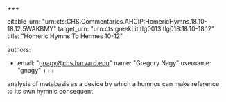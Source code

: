 +++


citable_urn: "urn:cts:CHS:Commentaries.AHCIP:HomericHymns.18.10-18.12.5WAKBMY"
target_urn: "urn:cts:greekLit:tlg0013.tlg018:18.10-18.12"
title: "Homeric Hymns To Hermes 10-12"

authors:
- email: "gnagy@chs.harvard.edu"
  name: "Gregory Nagy"
  username: "gnagy"
+++

<p>analysis of metabasis as a device by which a humnos can make reference to its own hymnic consequent</p>